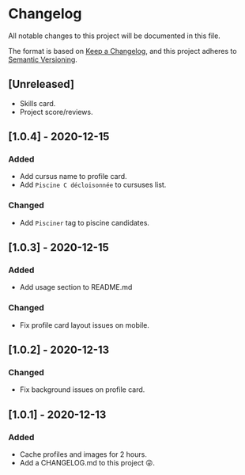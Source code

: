 # Changelog

All notable changes to this project will be documented in this file.

The format is based on [Keep a Changelog](https://keepachangelog.com/en/1.0.0/),
and this project adheres to [Semantic Versioning](https://semver.org/spec/v2.0.0.html).

## [Unreleased]

- Skills card.
- Project score/reviews.

## [1.0.4] - 2020-12-15

### Added

- Add cursus name to profile card.
- Add `Piscine C décloisonnée` to cursuses list.

### Changed

- Add `Pisciner` tag to piscine candidates.

## [1.0.3] - 2020-12-15

### Added

- Add usage section to README.md

### Changed

- Fix profile card layout issues on mobile.

## [1.0.2] - 2020-12-13

### Changed

- Fix background issues on profile card.

## [1.0.1] - 2020-12-13

### Added

- Cache profiles and images for 2 hours.
- Add a CHANGELOG.md to this project 😜.
